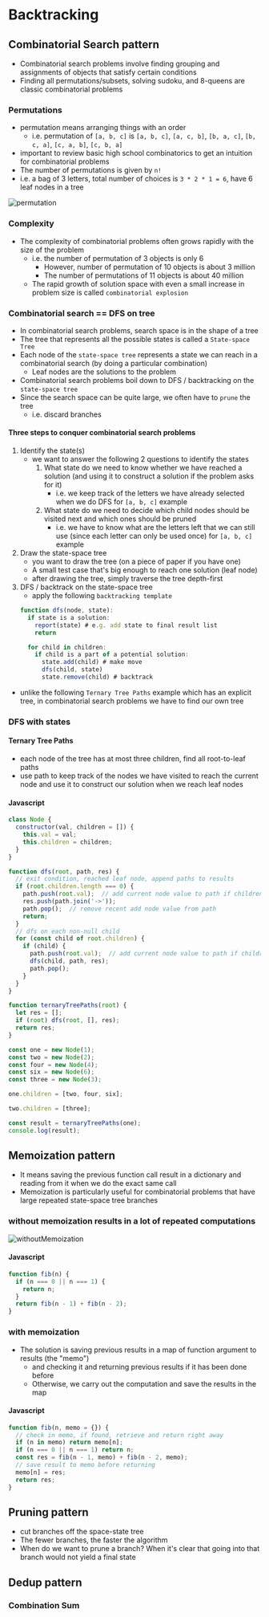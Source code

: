 # Backtracking
## Combinatorial Search pattern
- Combinatorial search problems involve finding grouping and assignments of objects that satisfy certain conditions
- Finding all permutations/subsets, solving sudoku, and 8-queens are classic combinatorial problems
### Permutations
- permutation means arranging things with an order
  - i.e. permutation of `[a, b, c]` is `[a, b, c]`, `[a, c, b]`, `[b, a, c]`, `[b, c, a]`, `[c, a, b]`, `[c, b, a]`
- important to review basic high school combinatorics to get an intuition for combinatorial problems
- The number of permutations is given by `n!`
- i.e. a bag of 3 letters, total number of choices is `3 * 2 * 1 = 6`, have 6 leaf nodes in a tree

![permutation](../images/permutation.png)

### Complexity
- The complexity of combinatorial problems often grows rapidly with the size of the problem
  - i.e. the number of permutation of 3 objects is only 6
    - However, number of permutation of 10 objects is about 3 million
    - The number of permutations of 11 objects is about 40 million
  - The rapid growth of solution space with even a small increase in problem size is called `combinatorial explosion`

### Combinatorial search == DFS on tree
- In combinatorial search problems, search space is in the shape of a tree
- The tree that represents all the possible states is called a `State-space Tree`
- Each node of the `state-space tree` represents a state we can reach in a combinatorial search (by doing a particular combination)
  - Leaf nodes are the solutions to the problem
- Combinatorial search problems boil down to DFS / backtracking on the `state-space tree`
- Since the search space can be quite large, we often have to `prune` the tree
  - i.e. discard branches
#### Three steps to conquer combinatorial search problems
1. Identify the state(s)
    - we want to answer the following 2 questions to identify the states
      1. What state do we need to know whether we have reached a solution (and using it to construct a solution if the problem asks for it)
          - i.e. we keep track of the letters we have already selected when we do DFS for `[a, b, c]` example
      2. What state do we need to decide which child nodes should be visited next and which ones should be pruned
          - i.e. we have to know what are the letters left that we can still use (since each letter can only be used once) for `[a, b, c]` example
2. Draw the state-space tree
    - you want to draw the tree (on a piece of paper if you have one)
    - A small test case that's big enough to reach one solution (leaf node)
    - after drawing the tree, simply traverse the tree depth-first
3. DFS / backtrack on the state-space tree
    - apply the following `backtracking template`
    ```javascript
    function dfs(node, state):
      if state is a solution:
        report(state) # e.g. add state to final result list
        return

      for child in children:
        if child is a part of a potential solution:
          state.add(child) # make move
          dfs(child, state)
          state.remove(child) # backtrack
    ```
- unlike the following `Ternary Tree Paths` example which has an explicit tree, in combinatorial search problems we have to find our own tree
### DFS with states
#### Ternary Tree Paths
- each node of the tree has at most three children, find all root-to-leaf paths
- use path to keep track of the nodes we have visited to reach the current node and use it to construct our solution when we reach leaf nodes
#### Javascript
```javascript
class Node {
  constructor(val, children = []) {
    this.val = val;
    this.children = children;
  }
}

function dfs(root, path, res) {
  // exit condition, reached leaf node, append paths to results
  if (root.children.length === 0) {
    path.push(root.val);  // add current node value to path if children is null
    res.push(path.join('->'));
    path.pop();  // remove recent add node value from path
    return;
  }
  // dfs on each non-null child
  for (const child of root.children) {
    if (child) {
      path.push(root.val);  // add current node value to path if children exist
      dfs(child, path, res);
      path.pop();
    }
  }
}

function ternaryTreePaths(root) {
  let res = [];
  if (root) dfs(root, [], res);
  return res;
}

const one = new Node(1);
const two = new Node(2);
const four = new Node(4);
const six = new Node(6);
const three = new Node(3);

one.children = [two, four, six];

two.children = [three];

const result = ternaryTreePaths(one);
console.log(result);
```
## Memoization pattern
- It means saving the previous function call result in a dictionary and reading from it when we do the exact same call
- Memoization is particularly useful for combinatorial problems that have large repeated state-space tree branches
### without memoization results in a lot of repeated computations

![withoutMemoization](../images/withoutMemoization.gif)

#### Javascript
```javascript
function fib(n) {
  if (n === 0 || n === 1) {
    return n;
  }
  return fib(n - 1) + fib(n - 2);
}
```
### with memoization
- The solution is saving previous results in a map of function argument to results (the "memo")
  - and checking it and returning previous results if it has been done before
  - Otherwise, we carry out the computation and save the results in the map
#### Javascript
```javascript
function fib(n, memo = {}) {
  // check in memo, if found, retrieve and return right away
  if (n in memo) return memo[n];
  if (n === 0 || n === 1) return n;
  const res = fib(n - 1, memo) + fib(n - 2, memo);
  // save result to memo before returning
  memo[n] = res;
  return res;
}
```
## Pruning pattern
- cut branches off the space-state tree
- The fewer branches, the faster the algorithm
- When do we want to prune a branch? When it's clear that going into that branch would not yield a final state
## Dedup pattern
### Combination Sum
